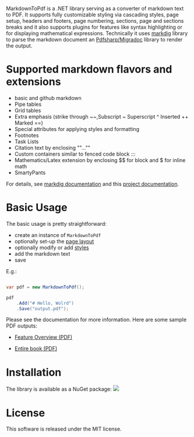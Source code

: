 MarkdownToPdf is a .NET library serving as a converter of markdown text to PDF. It supports fully customizable styling via cascading styles, page setup, headers and footers, page numbering, sections, page and sections breaks  and it also supports plugins for features like syntax highlighting or for displaying mathematical expressions. Technically it uses [markdig](https://github.com/xoofx/markdig) library to parse the markdown document an [Pdfsharp/Migradoc](http://www.pdfsharp.net/) library to render the output.

# Supported markdown flavors and extensions

 - basic and github  markdown
 - Pipe tables
 - Grid tables 
 - Extra emphasis    (strike through ~~,Subscript ~ Superscript ^ Inserted ++ Marked ==)
 - Special attributes for applying styles and formatting
 - Footnotes 
 - Task Lists 
 - Citation text by enclosing ""..."" 
 - Custom containers similar to fenced code block :::
 - Mathematics/Latex extension by enclosing $$ for block and $ for inline math
 - SmartyPants 

For details, see [markdig documentation](https://github.com/xoofx/markdig)  and this [project documentation](../../wiki/MarkdownToPdf-Library).

# Basic Usage

The basic usage is pretty straightforward:

- create an instance of `MarkdownToPdf`
- optionally set-up the [page layout](../../wiki/Page-Setup)
- optionally modify or add [styles](../../wiki/styles)
- add the markdown text
- save

E.g.:

```csharp

var pdf = new MarkdownToPdf();

pdf
    .Add("# Hello, Wolrd")
    .Save("output.pdf");

```

Please see the documentation for more information. Here are some sample PDF outputs: 
 
 - [Feature Overview (PDF)](https://github.com/tkubec/MarkdownToPdf/blob/master/Tests/output/features.pdf)
 
 - [Entire book (PDF)](https://github.com/tkubec/MarkdownToPdf/blob/master/Tests/output/book_alice.pdf)
 
# Installation

The library is available as a NuGet package: [![](https://img.shields.io/badge/nuget-v1.0-blue)](https://www.nuget.org/packages/MarkdownToPdf)

# License
This software is released under the MIT license.
